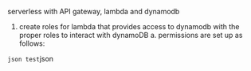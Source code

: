 serverless with API gateway, lambda and dynamodb

1. create roles for lambda that provides access to dynamodb with the proper roles to interact with dynamoDB
   a. permissions are set up as follows:
   
```json test```json
